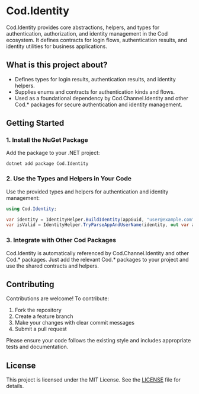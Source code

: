 # Cod.Identity

Cod.Identity provides core abstractions, helpers, and types for authentication, authorization, and identity management in the Cod ecosystem. It defines contracts for login flows, authentication results, and identity utilities for business applications.

## What is this project about?
- Defines types for login results, authentication results, and identity helpers.
- Supplies enums and contracts for authentication kinds and flows.
- Used as a foundational dependency by Cod.Channel.Identity and other Cod.* packages for secure authentication and identity management.

## Getting Started

### 1. Install the NuGet Package
Add the package to your .NET project:

```
dotnet add package Cod.Identity
```

### 2. Use the Types and Helpers in Your Code
Use the provided types and helpers for authentication and identity management:

```csharp
using Cod.Identity;

var identity = IdentityHelper.BuildIdentity(appGuid, "user@example.com");
var isValid = IdentityHelper.TryParseAppAndUserName(identity, out var app, out var username);
```

### 3. Integrate with Other Cod Packages
Cod.Identity is automatically referenced by Cod.Channel.Identity and other Cod.* packages. Just add the relevant Cod.* packages to your project and use the shared contracts and helpers.

## Contributing

Contributions are welcome! To contribute:
1. Fork the repository
2. Create a feature branch
3. Make your changes with clear commit messages
4. Submit a pull request

Please ensure your code follows the existing style and includes appropriate tests and documentation.

## License

This project is licensed under the MIT License. See the [LICENSE](LICENSE) file for details.
